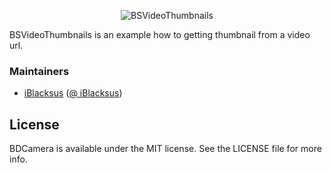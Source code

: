 <p align="center" >
  <img src="https://raw.githubusercontent.com/Borodutch/BSVideoThumbnails/master/BSVideoThumbnails Logo.png" alt="BSVideoThumbnails" title="BSVideoThumbnails">
</p>

BSVideoThumbnails is an example how to getting thumbnail from a video url.

### Maintainers

- [iBlacksus](https://github.com/iBlacksus) ([@ iBlacksus](https://twitter.com/iBlacksus))

## License

BDCamera is available under the MIT license. See the LICENSE file for more info.